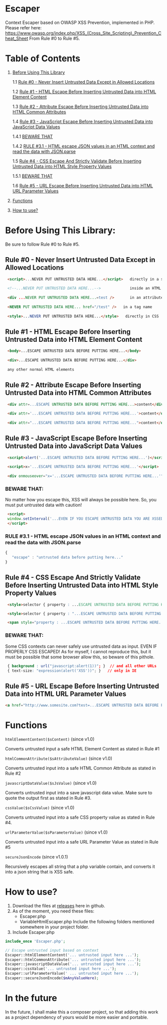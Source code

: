 # Escaper
Context Escaper based on OWASP XSS Prevention, implemented in PHP. Please refer here:
https://www.owasp.org/index.php/XSS_(Cross_Site_Scripting)_Prevention_Cheat_Sheet
From Rule #0 to Rule #5.

# Table of Contents
 1. [Before Using This Library](#before-using-this-library)
 
    1.1 [Rule #0 - Never Insert Untrusted Data Except in Allowed Locations](#rule-0---never-insert-untrusted-data-except-in-allowed-locations)
    
    1.2 [Rule #1 - HTML Escape Before Inserting Untrusted Data into HTML Element Content](#rule-1---html-escape-before-inserting-untrusted-data-into-html-element-content)
    
    1.3 [Rule #2 - Attribute Escape Before Inserting Untrusted Data into HTML Common Attributes](#rule-2---attribute-escape-before-inserting-untrusted-data-into-html-common-attributes)
    
    1.4 [Rule #3 - JavaScript Escape Before Inserting Untrusted Data into JavaScript Data Values](#rule-3---javascript-escape-before-inserting-untrusted-data-into-javascript-data-values)
        
       1.4.1 [BEWARE THAT](#beware-that)
       
       1.4.2 [RULE #3.1 - HTML escape JSON values in an HTML context and read the data with JSON.parse](#rule-3.1---html-escape-json-values-in-an-html-context-and-read-the-data-with-json-parse)
    
    1.5 [Rule #4 - CSS Escape And Strictly Validate Before Inserting Untrusted Data into HTML Style Property Values](#rule-4---css-escape-and-strictly-validate-before-inserting-untrusted-data-into-html-style-property-values)
    
       1.5.1 [BEWARE THAT](#beware-that-1)
    
    1.6 [Rule #5 - URL Escape Before Inserting Untrusted Data into HTML URL Parameter Values](#rule-5---url-escape-before-inserting-untrusted-data-into-html-url-parameter-values)

 2. [Functions](#functions)
 
 3. [How to use?](#how-to-use)
    

# Before Using This Library:
Be sure to follow Rule #0 to Rule #5.

## Rule #0 - Never Insert Untrusted Data Except in Allowed Locations
```html
 <script>...NEVER PUT UNTRUSTED DATA HERE...</script>   directly in a script
 
 <!--...NEVER PUT UNTRUSTED DATA HERE...-->             inside an HTML comment
 
 <div ...NEVER PUT UNTRUSTED DATA HERE...=test />       in an attribute name
 
 <NEVER PUT UNTRUSTED DATA HERE... href="/test" />   in a tag name
 
 <style>...NEVER PUT UNTRUSTED DATA HERE...</style>   directly in CSS
```

## Rule #1 - HTML Escape Before Inserting Untrusted Data into HTML Element Content
```html
 <body>...ESCAPE UNTRUSTED DATA BEFORE PUTTING HERE...</body>
 
 <div>...ESCAPE UNTRUSTED DATA BEFORE PUTTING HERE...</div>
 
 any other normal HTML elements
```

## Rule #2 - Attribute Escape Before Inserting Untrusted Data into HTML Common Attributes
```html
 <div attr=...ESCAPE UNTRUSTED DATA BEFORE PUTTING HERE...>content</div>     inside UNquoted attribute
 
 <div attr='...ESCAPE UNTRUSTED DATA BEFORE PUTTING HERE...'>content</div>   inside single quoted attribute
 
 <div attr="...ESCAPE UNTRUSTED DATA BEFORE PUTTING HERE...">content</div>   inside double quoted attribute
```

## Rule #3 - JavaScript Escape Before Inserting Untrusted Data into JavaScript Data Values
```html
 <script>alert('...ESCAPE UNTRUSTED DATA BEFORE PUTTING HERE...')</script>     inside a quoted string
 
 <script>x='...ESCAPE UNTRUSTED DATA BEFORE PUTTING HERE...'</script>          one side of a quoted expression
 
 <div onmouseover="x='...ESCAPE UNTRUSTED DATA BEFORE PUTTING HERE...'"</div>  inside quoted event handler
```
### BEWARE THAT:
No matter how you escape this, XSS will always be possible here. So, you must put untrusted data with caution!
```html
 <script>
 window.setInterval('...EVEN IF YOU ESCAPE UNTRUSTED DATA YOU ARE XSSED HERE...');
 </script>
```

### RULE #3.1 - HTML escape JSON values in an HTML context and read the data with JSON.parse
```javascript
{
   "escape" : "untrusted data before putting here..."
}
```

## Rule #4 - CSS Escape And Strictly Validate Before Inserting Untrusted Data into HTML Style Property Values
```html
 <style>selector { property : ...ESCAPE UNTRUSTED DATA BEFORE PUTTING HERE...; } </style>     property value

 <style>selector { property : "...ESCAPE UNTRUSTED DATA BEFORE PUTTING HERE..."; } </style>   property value

 <span style="property : ...ESCAPE UNTRUSTED DATA BEFORE PUTTING HERE...">text</span>         property value
```

### BEWARE THAT:
Some CSS contexts can never safely use untrusted data as input. EVEN IF PROPERLY CSS ESCAPED!
As for myself, I cannot reproduce this, but it must be possible that some browser allow this, so beware of this pithole.
```css
 { background : url("javascript:alert(1))"; }  // and all other URLs
 { text-size: "expression(alert('XSS'))"; }   // only in IE
```

## Rule #5 - URL Escape Before Inserting Untrusted Data into HTML URL Parameter Values
```html
<a href="http://www.somesite.com?test=...ESCAPE UNTRUSTED DATA BEFORE PUTTING HERE...">link</a >    
```

# Functions
`htmlElementContent($sContent)` (since v1.0)

Converts untrusted input a safe HTML Element Content as stated in Rule #1

`htmlCommonAttribute($sAttributeValue)` (since v1.0)

Converts untrusted input into a safe HTML Common Attribute as stated in Rule #2


`javascriptDataValue($sJsValue)` (since v1.0)

Converts untrusted input into a save javascript data value. Make sure to quote the output first as stated in Rule #3. 


`cssValue($sCssValue)` (since v1.0)

Converts untrusted input into a safe CSS property value as stated in Rule #4.


`urlParameterValue($sParameterValue)` (since v1.0)

Converts untrusted input into a safe URL Parameter Value as stated in Rule #5


`secureJsonEncode` (since v1.0.1)

Recursively escapes all string that a php variable contain, and converts it into a json string that is XSS safe.

# How to use?
 1. Download the files at [releases](https://github.com/ghabxph/Escaper/releases) here in github.
 2. As of the moment, you need these files:
    * Escaper.php
    * VariableHtmlEscaper.php
    Include the following folders mentioned somewhere in your project folder.
 3. Include Escaper.php
 
 
 ```php
include_once 'Escaper.php';

// Escape untrusted input based on context
Escaper::htmlElementContent('... untrusted input here ...');
Escaper::htmlCommonAttribute('... untrusted input here ...');
Escaper::javascriptDataValue('... untrusted input here ...');
Escaper::cssValue('... untrusted input here ...');
Escaper::urlParameterValue(' ... untrusted input here ...');
Escaper::secureJsonEncode($mAnyValueHere);
```
 
 # In the future
 In the future, I shall make this a composer project, so that adding this work as a project dependency of yours would be more easier and portable.
